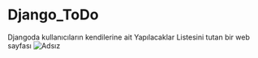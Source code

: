 # Django_ToDo
Djangoda kullanıcıların kendilerine ait Yapılacaklar Listesini tutan bir web sayfası
![Adsız](https://github.com/orhannkorkmazz/Django_ToDo/assets/126253239/e881d057-8d00-48ab-b65d-b6998e9e4bce)

